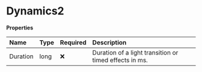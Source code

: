 # Dynamics2

**Properties**

| Name     | Type | Required | Description                                            |
| :------- | :--- | :------- | :----------------------------------------------------- |
| Duration | long | ❌       | Duration of a light transition or timed effects in ms. |

<!-- This file was generated by liblab | https://liblab.com/ -->
